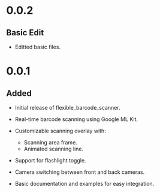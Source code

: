 # 0.0.2

## Basic Edit
- Editted basic files.

# 0.0.1

## Added
- Initial release of flexible_barcode_scanner.

- Real-time barcode scanning using Google ML Kit.

- Customizable scanning overlay with:
    - Scanning area frame.
    - Animated scanning line.

- Support for flashlight toggle.

- Camera switching between front and back cameras.

- Basic documentation and examples for easy integration.
